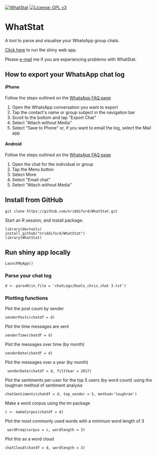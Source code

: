 [![WhatStat](https://img.shields.io/badge/launch-WhatStat-brightgreen.svg)](https://whatstat.shinyapps.io/WhatStat/)
[![License: GPL v3](https://img.shields.io/badge/License-GPL%20v3-blue.svg)](https://github.com/nriddiford/WhatStat/blob/master/LICENSE)

# WhatStat

A tool to parse and visualise your WhatsApp group chats.

[Click here](https://whatstat.shinyapps.io/WhatStat/) to run the shiny web app.

Please [e-mail](mailto:nickriddiford@gmail.com) me if you are experiencing problems with WhatStat.

## How to export your WhatsApp chat log

#### iPhone
Follow the steps outlined on the [WhatsApp FAQ page](https://faq.whatsapp.com/en/iphone/20888066/)
1. Open the WhatsApp conversation you want to export
2. Tap the contact's name or group subject in the navigation bar
3. Scroll to the bottom and tap "Export Chat"
4. Select "Attach without Media"
5. Select "Save to Phone" or, if you want to email the log, select the Mail app

#### Android
Follow the steps outlined on the [WhatsApp FAQ page](https://faq.whatsapp.com/en/android/23756533)
1. Open the chat for the individual or group
2. Tap the Menu button
3. Select More
4. Select "Email chat"
5. Select "Attach without Media"

## Install from GitHub

```
git clone https://github.com/nriddiford/WhatStat.git
```

Start an R session, and install package:

```
library(devtools)
install_github("nriddiford/WhatStat")
library(WhatStat)
```

## Run shiny app locally
```
LaunchMyApp()
```

### Parse your chat log
```
d <- parseR(in_file = 'chatLogs/Dools_chris_chat 3.txt')
```
### Plotting functions

Plot the post count by sender
```
senderPosts(chatdf = d)
```

Plot the time messages are sent
```
senderTime(chatdf = d)
```

Plot the messages over time (by month)
```
senderDate(chatdf = d)
```

Plot the messages over a year (by month)
```
 senderDate(chatdf = d, filtYear = 2017)
```

Plot the sentiments per-user for the top 5 users (by word count) using the loughran method of sentiment analysis
```
chatSentiments(chatdf = d, top_sender = 5, method='loughran')
```

Make a word corpus using the tm package
```
c <- makeCorpus(chatdf = d)
```

Plot the most commonly used words with a minimum word length of 3
```
 wordFreq(corpus = c, wordlength = 3)
```

Plot this as a word cloud
```
chatCloud(chatdf = d, wordlength = 3)
```
